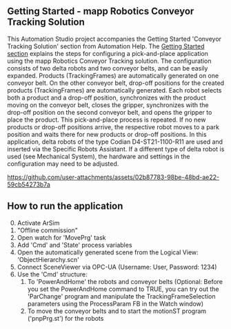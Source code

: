 ## Getting Started - mapp Robotics Conveyor Tracking Solution

This Automation Studio project accompanies the Getting Started 'Conveyor Tracking Solution' section from Automation Help.
The [Getting Started section](https://help.br-automation.com/#/de/6/motion/mapp_motion/mapp_robotics/gettingstarted/getting_started.html) explains the steps for configuring a pick-and-place application using the mapp Robotics Conveyor Tracking solution. The configuration consists of two delta robots and two conveyor belts, and can be easily expanded. Products (TrackingFrames) are automatically generated on one conveyor belt. On the other conveyor belt, drop-off positions for the created products (TrackingFrames) are automatically generated. Each robot selects both a product and a drop-off position, synchronizes with the product moving on the conveyor belt, closes the gripper, synchronizes with the drop-off position on the second conveyor belt, and opens the gripper to place the product. This pick-and-place process is repeated. If no new products or drop-off positions arrive, the respective robot moves to a park position and waits there for new products or drop-off positions. 
In this application, delta robots of the type Codian D4-ST21-1100-R11 are used and inserted via the Specific Robots Assistant. If a different type of delta robot is used (see Mechanical System), the hardware and settings in the configuration may need to be adjusted.

https://github.com/user-attachments/assets/02b87783-98be-48bd-ae22-59cb54273b7a

## How to run the application

0. Activate ArSim
1. "Offline commission"
2. Open watch for 'MovePrg' task
3. Add 'Cmd' and 'State' process variables 
4. Open the automatically generated scene from the Logical View: 'ObjectHierarchy.scn'
5. Connect SceneViewer via OPC-UA (Username: User, Password: 1234)
6. Use the 'Cmd' structure:
	1. To 'PowerAndHome' the robots and conveyor belts 
		(Optional: Before you set the PowerAndHome command to TRUE, you can try out the 'ParChange' program and manipulate the TrackingFrameSelection parameters using the ProcessParam FB in the Watch window) 
	2. To move the conveyor belts and to start the motionST program ('pnpPrg.st') for the robots
